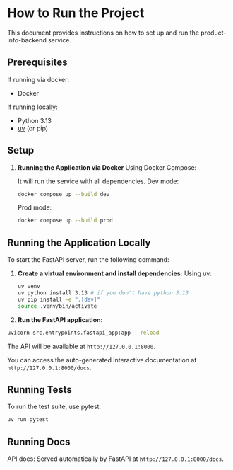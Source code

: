 # How to Run the Project

This document provides instructions on how to set up and run the product-info-backend service.

## Prerequisites
If running via docker:
- Docker

If running locally:
- Python 3.13
- [uv](https://github.com/astral-sh/uv) (or pip)

## Setup

1. **Running the Application via Docker**
    Using Docker Compose:

    It will run the service with all dependencies.
    Dev mode:
    ```sh
    docker compose up --build dev
    ```

    Prod mode:
    ```sh
    docker compose up --build prod
    ```

## Running the Application Locally
To start the FastAPI server, run the following command:


1. **Create a virtual environment and install dependencies:**
    Using uv:
    ```sh
    uv venv
    uv python install 3.13 # if you don't have python 3.13
    uv pip install -e ".[dev]"
    source .venv/bin/activate
    ```

2. **Run the FastAPI application:**
```sh
uvicorn src.entrypoints.fastapi_app:app --reload
```


The API will be available at `http://127.0.0.1:8000`.

You can access the auto-generated interactive documentation at `http://127.0.0.1:8000/docs`.

## Running Tests

To run the test suite, use pytest:

```sh
uv run pytest
```

## Running Docs

API docs:
Served automatically by FastAPI at `http://127.0.0.1:8000/docs`.
